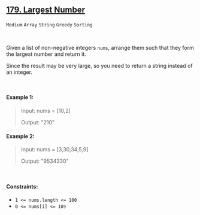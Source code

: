 ## [179. Largest Number](https://leetcode.com/problems/largest-number/)

<code>Medium</code> <code>Array</code> <code>String</code> <code>Greedy</code> <code>Sorting</code>

<br>

Given a list of non-negative integers <code>nums</code>, arrange them such that they form the largest number and return it.

Since the result may be very large, so you need to return a string instead of an integer.

<br>

#### Example 1:

> Input: nums = [10,2]
>
> Output: "210"

#### Example 2:

> Input: nums = [3,30,34,5,9]
>
> Output: "9534330"

<br>

#### Constraints:

- <code>1 <= nums.length <= 100</code>
- <code>0 <= nums[i] <= 10<code>9</code></code>
